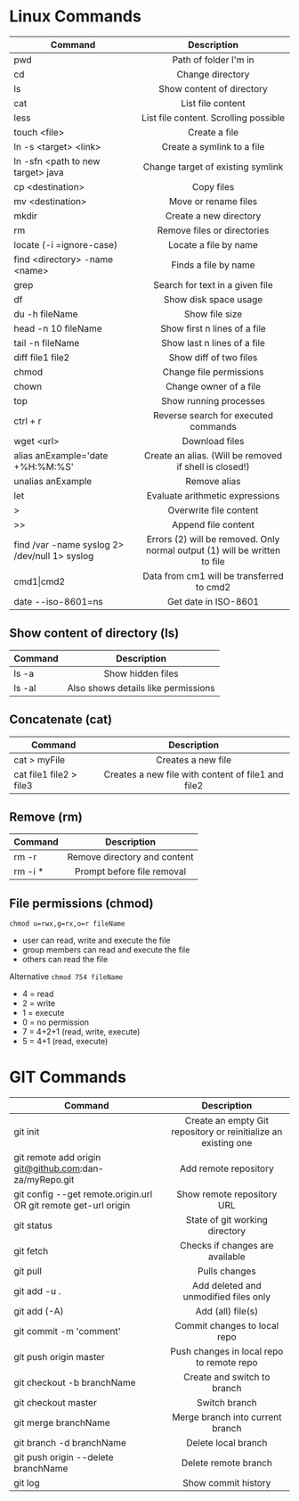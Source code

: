 # Linux Commands

| Command                                       |                                Description                                 |
|-----------------------------------------------|:--------------------------------------------------------------------------:|
| pwd                                           |                           Path of folder I'm in                            |
| cd                                            |                              Change directory                              |
| ls                                            |                         Show content of directory                          |
| cat                                           |                             List file content                              |
| less                                          |                   List file content. Scrolling possible                    |
| touch \<file\>                                |                               Create a file                                |
| ln -s \<target\> \<link\>                     |                         Create a symlink to a file                         |
| ln -sfn \<path to new target\> java           |                     Change target of existing symlink                      |
| cp <target> \<destination\>                   |                                 Copy files                                 |
| mv <target> \<destination\>                   |                            Move or rename files                            |
| mkdir                                         |                           Create a new directory                           |
| rm                                            |                        Remove files or directories                         |
| locate (-i =ignore-case)                      |                           Locate a file by name                            |
| find \<directory\> -name \<name\>             |                            Finds a file by name                            |
| grep                                          |                      Search for text in a given file                       |
| df                                            |                           Show disk space usage                            |
| du -h fileName                                |                               Show file size                               |
| head -n 10 fileName                           |                        Show first n lines of a file                        |
| tail -n fileName                              |                        Show last n lines of a file                         |
| diff file1 file2                              |                           Show diff of two files                           |
| chmod                                         |                          Change file permissions                           |
| chown                                         |                           Change owner of a file                           |
| top                                           |                           Show running processes                           |
| ctrl + r                                      |                    Reverse search for executed commands                    |
| wget \<url\>                                  |                               Download files                               |
| alias anExample='date +%H:%M:%S'              |           Create an alias. (Will be removed if shell is closed!)           |
| unalias anExample                             |                                Remove alias                                |
| let                                           |                      Evaluate arithmetic expressions                       |
| \>                                            |                           Overwrite file content                           |
| \>>                                           |                            Append file content                             |
| find /var -name syslog 2> /dev/null 1> syslog | Errors (2) will be removed. Only normal output (1) will be written to file |
| cmd1&#124;cmd2                                |                 Data from cm1 will be transferred to cmd2                  |
| date --iso-8601=ns                            |                            Get date in ISO-8601                            |

## Show content of directory (ls)

| Command |             Description             |
|---------|:-----------------------------------:|
| ls -a   |          Show hidden files          |
| ls -al  | Also shows details like permissions |

## Concatenate (cat)

| Command                 |                    Description                     |
|-------------------------|:--------------------------------------------------:|
| cat > myFile            |                 Creates a new file                 |
| cat file1 file2 > file3 | Creates a new file with content of file1 and file2 |

## Remove (rm)

| Command           |         Description          |
|-------------------|:----------------------------:|
| rm -r <directory> | Remove directory and content |
| rm -i *           |  Prompt before file removal  |

## File permissions (chmod)

``chmod u=rwx,g=rx,o=r fileName``

   - user can read, write and execute the file
   - group members can read and execute the file
   - others can read the file 

Alternative
``chmod 754 fileName``
   - 4 = read
   - 2 = write
   - 1 = execute
   - 0 = no permission
   - 7 = 4+2+1 (read, write, execute)
   - 5 = 4+1 (read, execute)


# GIT Commands

| Command                                                         |                          Description                           |
|-----------------------------------------------------------------|:--------------------------------------------------------------:|
| git init                                                        | Create an empty Git repository or reinitialize an existing one |
| git remote add origin git@github.com:dan-za/myRepo.git          |                     Add remote repository                      |
| git config --get remote.origin.url OR git remote get-url origin |                   Show remote repository URL                   |
| git status                                                      |                 State of git working directory                 |
| git fetch                                                       |                Checks if changes are available                 |
| git pull                                                        |                         Pulls changes                          |
| git add -u .                                                    |             Add deleted and unmodified files only              |
| git add (-A)                                                    |                       Add (all) file(s)                        |
| git commit -m 'comment'                                         |                  Commit changes to local repo                  |
| git push origin master                                          |           Push changes in local repo to remote repo            |
| git checkout -b branchName                                      |                  Create and switch to branch                   |
| git checkout master                                             |                         Switch branch                          |
| git merge branchName                                            |                Merge branch into current branch                |
| git branch -d branchName                                        |                      Delete local branch                       |
| git push origin --delete branchName                             |                      Delete remote branch                      |
| git log                                                         |                      Show commit history                       |